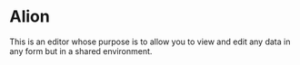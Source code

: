 # Alion
This is an editor whose purpose is to allow you to view and edit any data in any form but in a shared environment.
